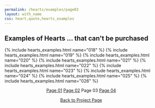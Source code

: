 ```yaml
---
permalink: /hearts/examples/page03
layout: with_name
css: heart,quote,hearts_examples
---
```


## Examples of Hearts ... that can't be purchased

{% include hearts_examples.html name="018" %}
{% include hearts_examples.html name="019" %}
{% include hearts_examples.html name="020" %}
{% include hearts_examples.html name="021" %}
{% include hearts_examples.html name="022" %}
{% include hearts_examples.html name="023" %}
{% include hearts_examples.html name="024" %}
{% include hearts_examples.html name="025" %}
{% include hearts_examples.html name="026" %}


<center>
<div class="index-div">
<a href="/hearts/examples">Page 01</a>
<a href="/hearts/examples/page02">Page 02</a>
Page 03
<a href="/hearts/examples/page04">Page 04</a>

<br/>
<div style="padding-top: 15px;">
<a href="/works/heart">Back to Project Page</a>
</div>

</div>
</center>

